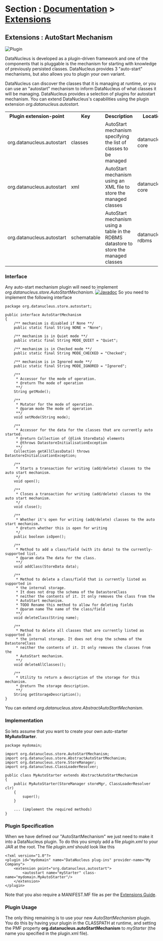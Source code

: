 <head><title>Extensions : AutoStart Mechanism</title></head>

# Section : [Documentation](../index.html) > [Extensions](index.html)

## Extensions : AutoStart Mechanism
![Plugin](../../images/nucleus_plugin.gif)

DataNucleus is developed as a plugin-driven framework and one of the components that is pluggable 
is the mechanism for starting with knowledge of previously persisted classes. 
DataNucleus provides 3 "auto-start" mechanisms, but also allows you to plugin your own variant.

DataNucleus can discover the classes that it is managing at runtime, or you can use an "autostart" mechanism
to inform DataNucleus of what classes it will be managing. DataNucleus provides a selection of plugins for autostart mechanism.
You can extend DataNucleus's capabilities using the plugin extension _org.datanucleus.autostart_.

<table>
    <tr>
        <th>Plugin extension-point</th>
        <th>Key</th>
        <th>Description</th>
        <th width="80">Location</th>
    </tr>
    <tr>
        <td>org.datanucleus.autostart</td>
        <td>classes</td>
        <td>AutoStart mechanism specifying the list of classes to be managed</td>
        <td>datanucleus-core</td>
    </tr>
    <tr>
        <td>org.datanucleus.autostart</td>
        <td>xml</td>
        <td>AutoStart mechanism using an XML file to store the managed classes</td>
        <td>datanucleus-core</td>
    </tr>
    <tr>
        <td>org.datanucleus.autostart</td>
        <td>schematable</td>
        <td>AutoStart mechanism using a table in the RDBMS datastore to store the managed classes</td>
        <td>datanucleus-rdbms</td>
    </tr>
</table>

### Interface

Any auto-start mechanism plugin will need to implement <i>org.datanucleus.store.AutoStartMechanism</i>.
[![Javadoc](../../images/javadoc.gif)](http://www.datanucleus.org/javadocs/core/latest/org/datanucleus/store/autostart/AutoStartMechanism.html)
So you need to implement the following interface

	package org.datanucleus.store.autostart;
	
	public interface AutoStartMechanism
	{
	    /** mechanism is disabled if None **/ 
	    public static final String NONE = "None";
	
	    /** mechanism is in Quiet mode **/
	    public static final String MODE_QUIET = "Quiet";
	
	    /** mechanism is in Checked mode **/
	    public static final String MODE_CHECKED = "Checked";
	
	    /** mechanism is in Ignored mode **/
	    public static final String MODE_IGNORED = "Ignored";
	
	    /**
	     * Accessor for the mode of operation.
	     * @return The mode of operation
	     **/
	    String getMode();
	
	    /**
	     * Mutator for the mode of operation.
	     * @param mode The mode of operation
	     **/
	    void setMode(String mode);
	
	    /**
	     * Accessor for the data for the classes that are currently auto started.
	     * @return Collection of {@link StoreData} elements
	     * @throws DatastoreInitialisationException
	     **/
	    Collection getAllClassData() throws DatastoreInitialisationException;
	
	    /**
	     * Starts a transaction for writing (add/delete) classes to the auto start mechanism.
	     */
	    void open();
	
	    /**
	     * Closes a transaction for writing (add/delete) classes to the auto start mechanism.
	     */
	    void close();
	
	    /**
	     * Whether it's open for writing (add/delete) classes to the auto start mechanism.
	     * @return whether this is open for writing 
	     */
	    public boolean isOpen();
	
	    /**
 	     * Method to add a class/field (with its data) to the currently-supported list.
	     * @param data The data for the class.
	     **/
	    void addClass(StoreData data);
	
	    /**
	     * Method to delete a class/field that is currently listed as supported in
	     * the internal storage.
	     * It does not drop the schema of the DatastoreClass 
	     * neither the contents of it. It only removes the class from the 
	     * AutoStart mechanism.
	     * TODO Rename this method to allow for deleting fields
	     * @param name The name of the class/field
	     **/
	    void deleteClass(String name);
	
	    /**
	     * Method to delete all classes that are currently listed as supported in
	     * the internal storage. It does not drop the schema of the DatastoreClass 
	     * neither the contents of it. It only removes the classes from the 
	     * AutoStart mechanism.
	     **/
	    void deleteAllClasses();
	
	    /**
	     * Utility to return a description of the storage for this mechanism.
	     * @return The storage description.
	     **/
	    String getStorageDescription();
	}

You can extend _org.datanucleus.store.AbstractAutoStartMechanism_.


### Implementation

So lets assume that you want to create your own auto-starter __MyAutoStarter__.

	package mydomain;
	
	import org.datanucleus.store.AutoStartMechanism;
	import org.datanucleus.store.AbstractAutoStartMechanism;
	import org.datanucleus.store.StoreManager;
	import org.datanucleus.ClassLoaderResolver;
	
	public class MyAutoStarter extends AbstractAutoStartMechanism
	{
    	public MyAutoStarter(StoreManager storeMgr, ClassLoaderResolver clr)
	    {
    	    super();
	    }

	    ... (implement the required methods)
	}


### Plugin Specification

When we have defined our "AutoStartMechanism" we just need to make it into a DataNucleus plugin. 
To do this you simply add a file <i>plugin.xml</i> to your JAR at the root. The file _plugin.xml_ should look like this

	<?xml version="1.0"?>
	<plugin id="mydomain" name="DataNucleus plug-ins" provider-name="My Company">
	    <extension point="org.datanucleus.autostart">
	        <autostart name="myStarter" class-name="mydomain.MyAutoStarter"/>
	    </extension>
	</plugin>

Note that you also require a MANIFEST.MF file as per the [Extensions Guide](index.html).


### Plugin Usage

The only thing remaining is to use your new _AutoStartMechanism_ plugin. You do this by having your plugin in the CLASSPATH at runtime, 
and setting the PMF property __org.datanucleus.autoStartMechanism__ to _myStarter_ (the name you specified in the plugin.xml file).
